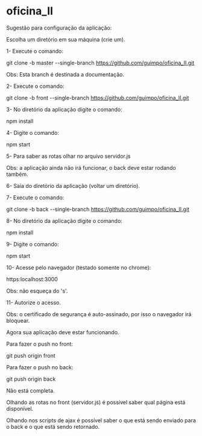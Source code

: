 # oficina_II

Sugestão para configuração da aplicação:

Escolha um diretório em sua máquina (crie um).

1- Execute o comando:

git clone -b master --single-branch https://github.com/guimpo/oficina_II.git

Obs: Esta branch é destinada a documentação.

2- Execute o comando:

git clone -b front --single-branch https://github.com/guimpo/oficina_II.git

3- No diretório da aplicação digite o comando:

npm install

4- Digite o comando:

npm start

5- Para saber as rotas olhar no arquivo servidor.js

Obs: a aplicação ainda não irá funcionar, o back deve estar rodando também.

6- Saia do diretório da aplicação (voltar um diretório).

7- Execute o comando:

git clone -b back --single-branch https://github.com/guimpo/oficina_II.git

8- No diretório da aplicação digite o comando:

npm install

9- Digite o comando:

npm start

10- Acesse pelo navegador (testado somente no chrome):

https:localhost:3000

Obs: não esqueça do 's'.

11- Autorize o acesso.

Obs: o certificado de segurança é auto-assinado, por isso o navegador irá bloquear.

Agora sua aplicação deve estar funcionando.

Para fazer o push no front:

git push origin front

Para fazer o push no back:

git push origin back

Não está completa. 

Olhando as rotas no front (servidor.js) é possível saber qual página está disponível.

Olhando nos scripts de ajax é possível saber o que está sendo enviado para o back e o que está sendo retornado.


